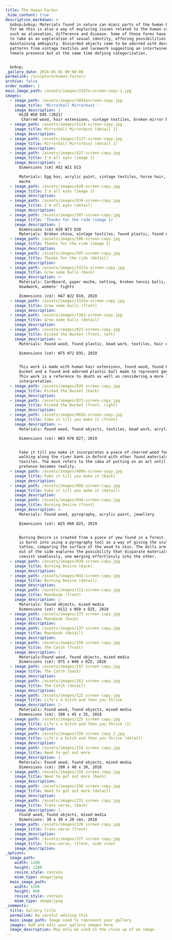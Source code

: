 ```yaml
---
title: The Human Factor
_hide_content: true
description_markdown: >-
  &nbsp;&nbsp; Materials found in nature can mimic parts of the human body and
  for me this is also a way of exploring issues related to the human condition
  such as alienation, difference and disease. Some of these forms have evolved
  to take on an exploration of sexual identity, offering possibilities but
  maintaining ambiguity. Discarded objects come to be adorned with decorative
  patterns from vintage textiles and lacework suggesting an intertwined male and
  female presence but at the same time defying categorization.


  &nbsp;
_gallery_date: 2016-05-01 00:00:00
permalink: /sculpture/human-factor/
archive: false
order_number: 1
main_image_path: /assets/images/3157a-screen-copy-1.jpg
images:
  - image_path: /assets/images/5093ascreen-copy.jpg
    image_title: 'Mirrorball Mirrorbust '
    image_description: |
      H128 W50 D45 (2021)
       Charred wood, hair extensions, vintage textiles, broken mirror ball, shells 
  - image_path: /assets/images/5114-screen-copy.jpg
    image_title: Mirrorball Mirrorbust (detail 1)
    image_description:
  - image_path: /assets/images/5117-screen-copy.jpg
    image_title: Mirrorball Mirrorbust (detail 2)
    image_description:
  - image_path: /assets/images/627-screen-copy.jpg
    image_title: I'm all eyes (image 1)
    image_description: >
      Dimensions (cm) H52 W21 D13

      Materials: Egg box, acrylic paint, vintage textiles, horse hair, paper
      mache
  - image_path: /assets/images/628-screen-copy.jpg
    image_title: I'm all eyes (image 2)
    image_description:
  - image_path: /assets/images/634-screen-copy.jpg
    image_title: I'm all eyes (detail)
    image_description:
  - image_path: /assets/images/587-screen-copy.jpg
    image_title: 'Thanks for the ride (image 1) '
    image_description: |
      Dimensions (cm) H20 W73 D30 
      Materials: Broken china, vintage textiles, found plastic, found wood
  - image_path: /assets/images/586-screen-copy.jpg
    image_title: Thanks for the ride (image 2)
    image_description:
  - image_path: /assets/images/597-screen-copy.jpg
    image_title: Thanks for the ride (detail)
    image_description:
  - image_path: /assets/images/3157a-screen-copy.jpg
    image_title: Grow some balls (back)
    image_description: >-
      Materials: Cardboard, paper mache, netting, broken tennis balls, textiles,
      beadwork, womens' tights

      Dimensions (cm): H47 W22 D19, 2020
  - image_path: /assets/images/3155a-screen-copy.jpg
    image_title: Grow some balls (front)
    image_description:
  - image_path: /assets/images/3162-screen-copy.jpg
    image_title: Grow some balls (detail)
    image_description:
  - image_path: /assets/images/022-screen-copy.jpg
    image_title: Kicked the Bucket (front, left)
    image_description: >-
      Materials: Found wood, found plastic, bead work, textiles, hair extensions

      Dimensions (cm): W75 H72 D35, 2019


      This work is made with human hair extensions, found wood, found broken
      bucket and a found and adorned plastic ball made to represent genitalia.
      This work is a reference to death as well as considering a more literal
      interpretation.
  - image_path: /assets/images/026 screen copy.jpg
    image_title: Kicked the Bucket (back)
    image_description:
  - image_path: /assets/images/023-screen-copy.jpg
    image_title: Kicked the Bucket (front, right)
    image_description:
  - image_path: /assets/images/002b-screen-copy.jpg
    image_title: Fake it till you make it (front)
    image_description: >-
      Materials: Found wood, found objects, textiles, bead work, acrylic paint

      Dimensions (cm): W83 H78 D27, 2019


      Fake it till you make it incorporates a piece of charred wood found whilst
      walking along the river bank in Oxford with other found materials and
      textiles. The mask refers to the idea of putting on an act until playful
      pretense becomes reality.
  - image_path: /assets/images/009b-screen-copy.jpg
    image_title: Fake it till you make it (back)
    image_description:
  - image_path: /assets/images/006-screen-copy.jpg
    image_title: Fake it till you make it (detail)
    image_description:
  - image_path: /assets/images/034-screen-copy.jpg
    image_title: Burning Desire (front)
    image_description: >-
      Materials: Found wood, pyrography, acrylic paint, jewellery

      Dimensions (cm): W25 H60 D25, 2019


      Burning Desire is created from a piece of yew found in a forest. The wood
      is burnt into using a pyrography tool as a way of giving the sculpture a
      tattoo, comparing the surface of the wood to skin. The dolls arm jutting
      out of the side explores the possibility that disparate materials can
      coexist seamlessly, one merging effortlessly into the other.
  - image_path: /assets/images/039-screen-copy.jpg
    image_title: Burning Desire (back)
    image_description:
  - image_path: /assets/images/043-screen-copy.jpg
    image_title: Burning Desire (detail)
    image_description:
  - image_path: /assets/images/111-screen-copy.jpg
    image_title: Mannboob (front)
    image_description: |-
      Materials: Found objects, mixed media
      Dimensions (cm): H112 x W50 x D25, 2018
  - image_path: /assets/images/173 screen copy.jpg
    image_title: Mannboob (back)
    image_description:
  - image_path: /assets/images/137 screen copy.jpg
    image_title: Mannboob (detail)
    image_description:
  - image_path: /assets/images/150 screen copy.jpg
    image_title: The Catch (front)
    image_description: |-
      Materials:Found wood, found objects, mixed media
      Dimensions (cm): D75 x W40 x D25, 2018
  - image_path: /assets/images/157 screen copy.jpg
    image_title: The Catch (back)
    image_description:
  - image_path: /assets/images/162 screen copy.jpg
    image_title: The Catch (detail)
    image_description:
  - image_path: /assets/images/122 screen copy.jpg
    image_title: Life's a bitch and then you thrive
    image_description: |-
      Materials: Found wood, found objects, mixed media
      Dimensions (cm): 100 x 45 x 35, 2018
  - image_path: /assets/images/125 screen copy.jpg
    image_title: Life's a bitch and then you thrive (2)
    image_description:
  - image_path: /assets/images/150 screen copy 2.jpg
    image_title: Life's a bitch and then you thrive (detail)
    image_description:
  - image_path: /assets/images/154 screen copy.jpg
    image_title: Need to get out more
    image_description: |-
      Materials: Found wood, found objects, mixed media
      Dimensions (cm): 100 x 40 x 30, 2018
  - image_path: /assets/images/159 screen copy.jpg
    image_title: Need to get out more (back)
    image_description:
  - image_path: /assets/images/156 screen copy.jpg
    image_title: Need to get out more (detail)
    image_description:
  - image_path: /assets/images/231 screen copy.jpg
    image_title: Trans-verse, (back)
    image_description: |-
      Found wood, found objects, mixed media
      Dimensions: 30 x 30 x 20 cms, 2018
  - image_path: /assets/images/226 screen copy.jpg
    image_title: Trans-verse (front)
    image_description:
  - image_path: /assets/images/227 screen copy.jpg
    image_title: Trans-verse, (front, side view)
    image_description:
_options:
  image_path:
    width: 1200
    height: 1200
    resize_style: contain
    mime_type: image/jpeg
  main_image_path:
    width: 1200
    height: 800
    resize_style: contain
    mime_type: image/jpeg
_comments:
  title: Gallery title
  permalink: Be careful editing this
  main_image_path: Image used to represent your gallery
  images: Add and edit your gallery images here
  image_description: May only be used in the close up of an image
---
```



